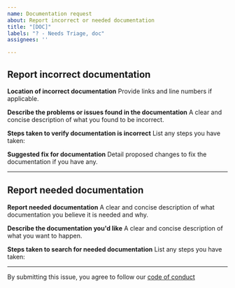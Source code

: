 ```yaml
---
name: Documentation request
about: Report incorrect or needed documentation
title: "[DOC]"
labels: "? - Needs Triage, doc"
assignees: ''

---
```



<!-- Fill out either incorrect documentation, or needed documentation and delete the unused section -->

## Report incorrect documentation

**Location of incorrect documentation**
Provide links and line numbers if applicable.

**Describe the problems or issues found in the documentation**
A clear and concise description of what you found to be incorrect.

**Steps taken to verify documentation is incorrect**
List any steps you have taken:

**Suggested fix for documentation**
Detail proposed changes to fix the documentation if you have any.

---

## Report needed documentation

**Report needed documentation**
A clear and concise description of what documentation you believe it is needed and why.

**Describe the documentation you'd like**
A clear and concise description of what you want to happen.

**Steps taken to search for needed documentation**
List any steps you have taken:


-----
By submitting this issue, you agree to follow our [code of conduct](https://github.com/NVIDIA/dgxc-benchmarking/blob/main/CODE_OF_CONDUCT.md)
